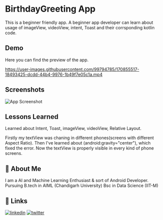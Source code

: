 
# BirthdayGreeting App

This is a beginner friendly app. A beginner app developer can learn about usage of imageView, videoView, intent, Toast and their corrsponding kotlin code.


## Demo

Here you can find the preview of the app.

https://user-images.githubusercontent.com/99794785/170855517-18493425-dcdd-44b4-9976-1b49f7e05c1a.mp4
## Screenshots

![App Screenshot](https://user-images.githubusercontent.com/99794785/170855538-dadf115f-f508-4a05-a2d1-36e8208c2496.png)


## Lessons Learned

Learned about Intent, Toast, imageView, videoView, Relative Layout.

Firstly my textView was chaning in different phones(screens with different Aspect Ratio).
Then I've learned about (android:gravity="center"), which fixed the error. Now the textView is properly visible in every kind of phone screens.

## 🚀 About Me
I am a AI and Machine Learning Enthusiast & sort of Android Developer.  
Pursuing B.tech in AIML (Chandigarh University) Bsc in Data Science (IIT-M)


## 🔗 Links

[![linkedin](https://img.shields.io/badge/linkedin-0A66C2?style=for-the-badge&logo=linkedin&logoColor=white)](https://www.linkedin.com/in/thebitanpaul)
[![twitter](https://img.shields.io/badge/twitter-1DA1F2?style=for-the-badge&logo=twitter&logoColor=white)](https://twitter.com/thebitanpaul_)



